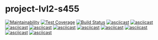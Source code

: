 # project-lvl2-s455
[![Maintainability](https://api.codeclimate.com/v1/badges/af3c188bc2a53c557be5/maintainability)](https://codeclimate.com/github/egupsv/project-lvl2-s455/maintainability)
[![Test Coverage](https://api.codeclimate.com/v1/badges/af3c188bc2a53c557be5/test_coverage)](https://codeclimate.com/github/egupsv/project-lvl2-s455/test_coverage)
[![Build Status](https://travis-ci.com/egupsv/project-lvl2-s455.svg?branch=master)](https://travis-ci.com/egupsv/project-lvl2-s455)
[![asciicast](https://asciinema.org/a/20WkfODYIdFqV2c1dw5VIQSQt.svg)](https://asciinema.org/a/20WkfODYIdFqV2c1dw5VIQSQt)
[![asciicast](https://asciinema.org/a/vdje1bZBMPo7rY1arTNtxoHJf.svg)](https://asciinema.org/a/vdje1bZBMPo7rY1arTNtxoHJf)
[![asciicast](https://asciinema.org/a/HEekYj4qJdjQmZy8TxmByrLuw.svg)](https://asciinema.org/a/HEekYj4qJdjQmZy8TxmByrLuw)
[![asciicast](https://asciinema.org/a/MPHHbKqvnYTnpjHtb7bzt7lrE.svg)](https://asciinema.org/a/MPHHbKqvnYTnpjHtb7bzt7lrE)
[![asciicast](https://asciinema.org/a/ORTGRFG4hM7vYHXgY5OnpkSbS.svg)](https://asciinema.org/a/ORTGRFG4hM7vYHXgY5OnpkSbS)
[![asciicast](https://asciinema.org/a/VzG7Ap48EMcc905RYaYjhoKqY.svg)](https://asciinema.org/a/VzG7Ap48EMcc905RYaYjhoKqY)
[![asciicast](https://asciinema.org/a/dBtnHsC6Oqmj50MfDz8RYPTDh.svg)](https://asciinema.org/a/dBtnHsC6Oqmj50MfDz8RYPTDh)
[![asciicast](https://asciinema.org/a/tqnFxnHTg0dn7iGlfQ0OoXm59.svg)](https://asciinema.org/a/tqnFxnHTg0dn7iGlfQ0OoXm59)
[![asciicast](https://asciinema.org/a/Ffkb4S4L4FiQpCqubg8MOZWVl.svg)](https://asciinema.org/a/Ffkb4S4L4FiQpCqubg8MOZWVl)
[![asciicast](https://asciinema.org/a/tWHmBbgy0kzUaB2Wa4oZkQbu2.svg)](https://asciinema.org/a/tWHmBbgy0kzUaB2Wa4oZkQbu2)